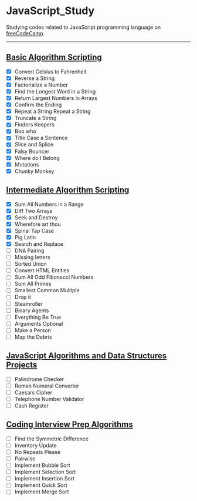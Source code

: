 # JavaScript_Study
Studying codes related to JavaScript programming language on [freeCodeCamp](https://www.freecodecamp.org).

---

## [Basic Algorithm Scripting](https://www.freecodecamp.org/learn/javascript-algorithms-and-data-structures/#basic-algorithm-scripting)
* [X] Convert Celsius to Fahrenheit
* [X] Reverse a String
* [X] Factorialize a Number
* [X] Find the Longest Word in a String
* [X] Return Largest Numbers in Arrays
* [X] Confirm the Ending
* [X] Repeat a String Repeat a String
* [X] Truncate a String
* [X] Finders Keepers
* [X] Boo who
* [X] Title Case a Sentence
* [X] Slice and Splice
* [X] Falsy Bouncer
* [X] Where do I Belong
* [X] Mutations
* [X] Chunky Monkey

## [Intermediate Algorithm Scripting](https://www.freecodecamp.org/learn/javascript-algorithms-and-data-structures/#intermediate-algorithm-scripting)
* [X] Sum All Numbers in a Range
* [X] Diff Two Arrays
* [X] Seek and Destroy
* [X] Wherefore art thou
* [X] Spinal Tap Case
* [X] Pig Latin
* [X] Search and Replace
* [ ] DNA Pairing
* [ ] Missing letters
* [ ] Sorted Union
* [ ] Convert HTML Entities
* [ ] Sum All Odd Fibonacci Numbers
* [ ] Sum All Primes
* [ ] Smallest Common Multiple
* [ ] Drop it
* [ ] Steamroller
* [ ] Binary Agents
* [ ] Everything Be True
* [ ] Arguments Optional
* [ ] Make a Person
* [ ] Map the Debris

## [JavaScript Algorithms and Data Structures Projects](https://www.freecodecamp.org/learn/javascript-algorithms-and-data-structures/#javascript-algorithms-and-data-structures-projects)
* [ ] Palindrome Checker
* [ ] Roman Numeral Converter
* [ ] Caesars Cipher
* [ ] Telephone Number Validator
* [ ] Cash Register

## [Coding Interview Prep Algorithms](https://www.freecodecamp.org/learn/coding-interview-prep/#algorithms)
* [ ] Find the Symmetric Difference
* [ ] Inventory Update
* [ ] No Repeats Please
* [ ] Pairwise
* [ ] Implement Bubble Sort
* [ ] Implement Selection Sort
* [ ] Implement Insertion Sort
* [ ] Implement Quick Sort
* [ ] Implement Merge Sort

